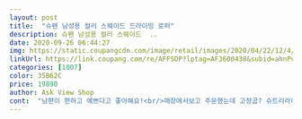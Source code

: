 ```yaml
---
layout: post 
title:  "슈펜 남성용 컬러 스웨이드 드라이빙 로퍼" 
description: 슈펜 남성용 컬러 스웨이드  ..
date: 2020-09-26 06:44:27 
img: https://static.coupangcdn.com/image/retail/images/2020/04/22/12/4/f43ba068-b1db-486b-a580-2ffae6c0f374.jpg 
linkUrl: https://link.coupang.com/re/AFFSDP?lptag=AF3600438&subid=ahnPublicAsk&pageKey=1500367396&itemId=2576350219&vendorItemId=70558965937&traceid=V0-113-59038771e30c73e3 
categories: [1007] 
color: 35B62C 
price: 19890 
author: Ask View Shop 
cont:  "남편이 편하고 예쁘다고 좋아해요!<br/>매장에서보고 주문했는데 고정굽? 슈트리라하나요 그것도 동봉되어있고 깔끔하네요 예뻐요 운동화기준 55신는데 250사이즈있었으면 그거샀을거예요 55가 젤작은사이즈여서삿는데 살짝커서 깔창깔고 신으려고요 드라이빙슈즈 재질특성상 더 늘어날텐데 아껴신어야지요.<br/><br/>색상도 예쁘고 정사이즈네요!<br/>색상별로 사고싶을정도로 예쁘고 발도 편하고 아주 만족합니다<br/>참고하세요.<br/><br/>" 
---
```

